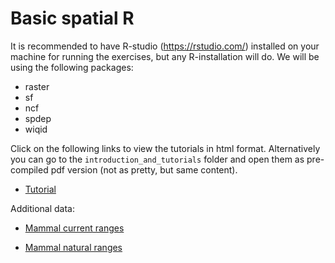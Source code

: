 # Basic spatial R

It is recommended to have R-studio (<https://rstudio.com/>) installed on your machine for running the exercises, but any R-installation will do. We will be using the following packages:

- raster
- sf
- ncf
- spdep
- wiqid



Click on the following links to view the tutorials in html format. Alternatively you can go to the `introduction_and_tutorials` folder and open them as pre-compiled pdf version (not as pretty, but same content).

- [Tutorial](http://htmlpreview.github.com/?https://github.com/tobiashofmann88/workshops/blob/master/advanced_spatial_r/introduction_and_tutorials/tutorial_1.html)


Additional data:

- [Mammal current ranges](https://drive.google.com/open?id=116iA5dF7iXxDren-zF1S-FIKjDlDWy5L)

- [Mammal natural ranges](https://drive.google.com/open?id=1wNsU_sGK5uDDg5UL8J0DVnfHKB_yyaMl)